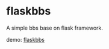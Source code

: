 flaskbbs
========

A simple bbs base on flask framework.

demo: [flaskbbs](http://flaskbbs.sinaapp.com/bbs)

